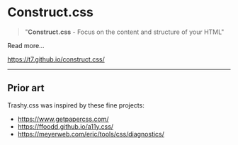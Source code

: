 # Construct.css

> "**Construct.css** - Focus on the content and structure of your HTML"

Read more…

https://t7.github.io/construct.css/

---

## Prior art

Trashy.css was inspired by these fine projects:

* https://www.getpapercss.com/
* https://ffoodd.github.io/a11y.css/
* https://meyerweb.com/eric/tools/css/diagnostics/
